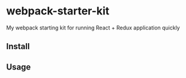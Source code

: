 # webpack-starter-kit
My webpack starting kit for running React + Redux application quickly

## Install

## Usage
